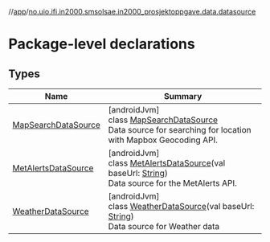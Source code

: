 //[app](../../index.md)/[no.uio.ifi.in2000.smsolsae.in2000_prosjektoppgave.data.datasource](index.md)

# Package-level declarations

## Types

| Name | Summary |
|---|---|
| [MapSearchDataSource](-map-search-data-source/index.md) | [androidJvm]<br>class [MapSearchDataSource](-map-search-data-source/index.md)<br>Data source for searching for location with Mapbox Geocoding API. |
| [MetAlertsDataSource](-met-alerts-data-source/index.md) | [androidJvm]<br>class [MetAlertsDataSource](-met-alerts-data-source/index.md)(val baseUrl: [String](https://kotlinlang.org/api/latest/jvm/stdlib/kotlin/-string/index.html))<br>Data source for the MetAlerts API. |
| [WeatherDataSource](-weather-data-source/index.md) | [androidJvm]<br>class [WeatherDataSource](-weather-data-source/index.md)(val baseUrl: [String](https://kotlinlang.org/api/latest/jvm/stdlib/kotlin/-string/index.html))<br>Data source for Weather data |
